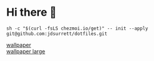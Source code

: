 # Hi there 👋

```shell
sh -c "$(curl -fsLS chezmoi.io/get)" -- init --apply git@github.com:jdsurrett/dotfiles.git
```
[wallpaper](https://www.reddit.com/r/wallpaper/comments/uzdtqi/futurist_city_3840x2160) <br />
[wallpaper large](https://i.redd.it/ug7hy525o4291.jpg)
